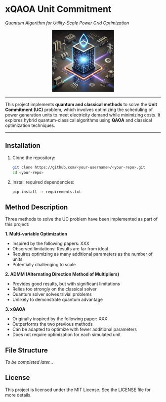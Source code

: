 # **xQAOA Unit Commitment**

*Quantum Algorithm for Utility-Scale Power Grid Optimization*

<div align="center">
  <img src="image.png" alt="Unit Commitment Optimization" width="200">
</div>

---

This project implements **quantum and classical methods** to solve the **Unit Commitment (UC)** problem, which involves optimizing the scheduling of power generation units to meet electricity demand while minimizing costs. It explores hybrid quantum-classical algorithms using **QAOA** and classical optimization techniques.

---

## **Installation**

1. Clone the repository:
   ```bash
   git clone https://github.com/<your-username>/<your-repo>.git
   cd <your-repo>
   ```

2. Install required dependencies:
   ```bash
   pip install -r requirements.txt
   ```

## **Method Description**

Three methods to solve the UC problem have been implemented as part of this project:

**1. Multi-variable Optimization**
- Inspired by the following papers: XXX
- Observed limitations: Results are far from ideal
- Requires optimizing as many additional parameters as the number of units
- Potentially challenging to scale

**2. ADMM (Alternating Direction Method of Multipliers)**
- Provides good results, but with significant limitations
- Relies too strongly on the classical solver
- Quantum solver solves trivial problems
- Unlikely to demonstrate quantum advantage

**3. xQAOA**
- Originally inspired by the following paper: XXX
- Outperforms the two previous methods
- Can be adapted to optimize with fewer additional parameters
- Does not require optimization for each simulated unit

## **File Structure**

*To be completed later...*

## **License**

This project is licensed under the MIT License. See the LICENSE file for more details.
